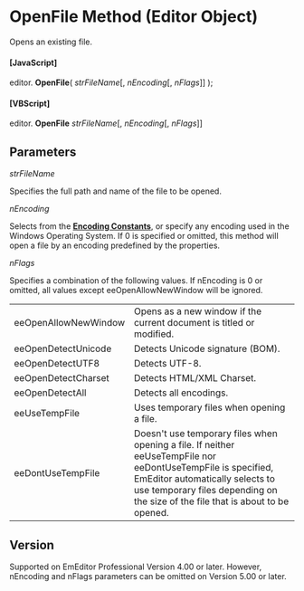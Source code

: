 # OpenFile Method (Editor Object)

Opens an existing file.

#### \[JavaScript\]

editor. **OpenFile**( _strFileName_\[, _nEncoding_\[, _nFlags_\]\] );

#### \[VBScript\]

editor. **OpenFile** _strFileName_\[, _nEncoding_\[, _nFlags_\]\]

## Parameters

_strFileName_

Specifies the full path and name of the file to be opened.

_nEncoding_

Selects from the **[Encoding Constants](../const/const_encoding)**,
or specify any encoding used in the Windows Operating System. If 0 is specified or omitted, this method will
open a file by an encoding predefined by the properties.

_nFlags_

Specifies a combination of the following values. If nEncoding is 0 or omitted, all values except eeOpenAllowNewWindow will be ignored.

|     |     |
| --- | --- |
| eeOpenAllowNewWindow | Opens as a new window if the current document is titled or modified. |
| eeOpenDetectUnicode | Detects Unicode signature (BOM). |
| eeOpenDetectUTF8 | Detects UTF-8. |
| eeOpenDetectCharset | Detects HTML/XML Charset. |
| eeOpenDetectAll | Detects all encodings. |
| eeUseTempFile | Uses temporary files when opening a file. |
| eeDontUseTempFile | Doesn't use temporary files when opening a file. If neither eeUseTempFile nor eeDontUseTempFile is specified, EmEditor automatically selects to use temporary files depending on the size of the file that is about to be opened. |

## Version

Supported on EmEditor Professional Version 4.00 or later. However, nEncoding and nFlags parameters can be omitted on Version 5.00 or later.